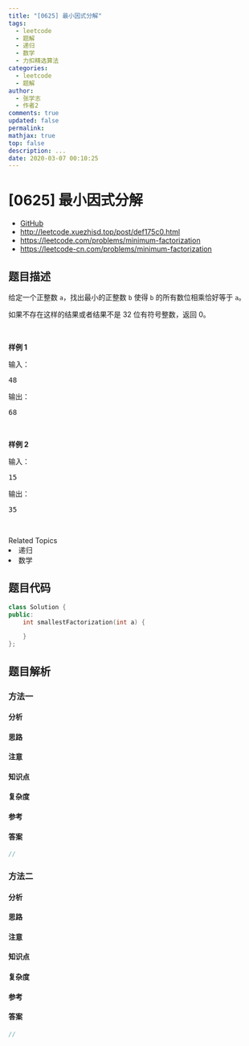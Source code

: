 ```yaml
---
title: "[0625] 最小因式分解"
tags:
  - leetcode
  - 题解
  - 递归
  - 数学
  - 力扣精选算法
categories:
  - leetcode
  - 题解
author:
  - 张学志
  - 作者2
comments: true
updated: false
permalink:
mathjax: true
top: false
description: ...
date: 2020-03-07 00:10:25
---
```



# [0625] 最小因式分解
* [GitHub](https://github.com/algoboy101/LeetCodeCrowdsource/tree/master/_posts/QA/%5B0625%5D%20%E6%9C%80%E5%B0%8F%E5%9B%A0%E5%BC%8F%E5%88%86%E8%A7%A3.md)
* http://leetcode.xuezhisd.top/post/def175c0.html
* https://leetcode.com/problems/minimum-factorization
* https://leetcode-cn.com/problems/minimum-factorization


## 题目描述

<p>给定一个正整数 <code>a</code>，找出最小的正整数 <code>b</code> 使得 <code>b</code> 的所有数位相乘恰好等于 <code>a</code>。</p>

<p>如果不存在这样的结果或者结果不是 32 位有符号整数，返回 0。</p>

<p>&nbsp;</p>

<p><strong>样例 1</strong></p>

<p>输入：</p>

<pre>48 
</pre>

<p>输出：</p>

<pre>68</pre>

<p>&nbsp;</p>

<p><strong>样例 2</strong></p>

<p>输入：</p>

<pre>15
</pre>

<p>输出：</p>

<pre>35</pre>

<p>&nbsp;</p>
<div><div>Related Topics</div><div><li>递归</li><li>数学</li></div></div>


## 题目代码

```cpp
class Solution {
public:
    int smallestFactorization(int a) {

    }
};
```


## 题目解析


### 方法一

#### 分析

#### 思路

#### 注意

#### 知识点

#### 复杂度

#### 参考

#### 答案

```cpp
//
```


### 方法二

#### 分析

#### 思路

#### 注意

#### 知识点

#### 复杂度

#### 参考

#### 答案

```cpp
//
```


